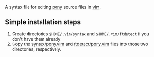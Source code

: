 
A syntax file for editing [pony](http://ponylang.org) source files
in [vim](http://www.vim.org/).

## Simple installation steps

1. Create directories `$HOME/.vim/syntax` and `$HOME/.vim/ftdetect` if you don't have them already
2. Copy the [syntax/pony.vim](syntax/pony.vim) and [ftdetect/pony.vim](ftdetect/pony.vim) files into those two directories, respectively.

